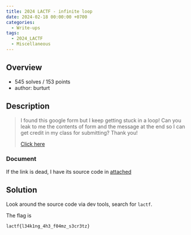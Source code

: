 ```yaml
---
title: 2024 LACTF - infinite loop
date: 2024-02-18 00:00:00 +0700
categories:
  - Write-ups
tags:
  - 2024_LACTF
  - Miscellaneous
---
```


## Overview

* 545 solves / 153 points
* author: burturt

## Description

> I found this google form but I keep getting stuck in a loop! Can you leak to me the contents of form and the message at the end so I can get credit in my class for submitting? Thank you!
>
> [Click here](https://docs.google.com/forms/d/e/1FAIpQLSfgUDWRzgkSC2pppOx_SVdw1E9bpVVWUkvQssmWza11pufMUQ/viewform)

### Document

If the link is dead, I have its source code in [attached](attached/infinite-loop.html)

## Solution

Look around the source code via dev tools, search for ```lactf```.

The flag is
```
lactf{l34k1ng_4h3_f04mz_s3cr3tz}
```